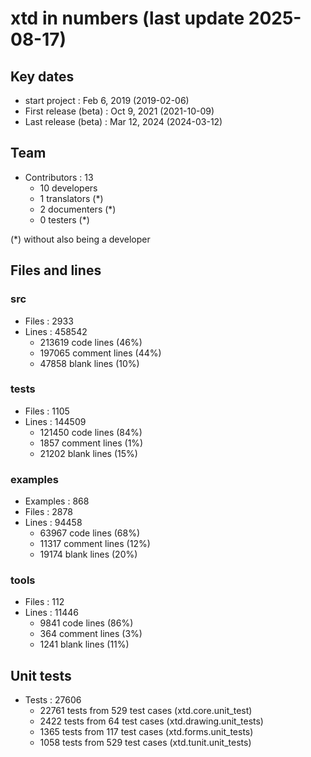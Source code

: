 # xtd in numbers (last update 2025-08-17)

## Key dates

* start project : Feb 6, 2019 (2019-02-06)
* First release (beta) : Oct 9, 2021 (2021-10-09)
* Last release (beta) : Mar 12, 2024 (2024-03-12)

## Team

* Contributors : 13
  * 10 developers
  *  1 translators (*)
  *  2 documenters (*)
  *  0 testers (*)

(*) without also being a developer

## Files and lines

### src

* Files : 2933
* Lines : 458542
  * 213619 code lines (46%)
  * 197065 comment lines (44%)
  *  47858 blank lines (10%)

### tests

* Files : 1105
* Lines : 144509
  * 121450 code lines (84%)
  *   1857 comment lines (1%)
  *  21202 blank lines (15%)

### examples

* Examples : 868
* Files : 2878
* Lines : 94458
  * 63967 code lines (68%)
  * 11317 comment lines (12%)
  * 19174 blank lines (20%)

### tools

* Files : 112
* Lines : 11446
  * 9841 code lines (86%)
  *  364 comment lines (3%)
  * 1241 blank lines (11%)
  
## Unit tests

* Tests : 27606
   * 22761 tests from 529 test cases (xtd.core.unit_test)
   *  2422 tests from  64 test cases (xtd.drawing.unit_tests)
   *  1365 tests from 117 test cases (xtd.forms.unit_tests)
   *  1058 tests from 529 test cases (xtd.tunit.unit_tests)
